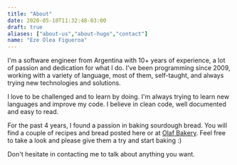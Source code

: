 ```yaml
---
title: "About"
date: 2020-05-10T11:32:48-03:00
draft: true
aliases: ["about-us","about-hugo","contact"]
name: "Eze Olea Figueroa"
---
```


I'm a software engineer from Argentina with 10+ years of experience, a lot of passion and dedication for what I do. I've been programming since 2009, working with a variety of language, most of them, self-taught, and always trying new technologies and solutions.

I love to be challenged and to learn by doing. I'm always trying to learn new languages and improve my code. I believe in clean code, well documented and easy to read.

For the past 4 years, I found a passion in baking sourdough bread. You will find a couple of recipes and bread posted here or at [Olaf Bakery](https://www.instagram.com/olafbakery/). Feel free to take a look and please give them a try and start baking :)

Don't hesitate in contacting me to talk about anything you want.